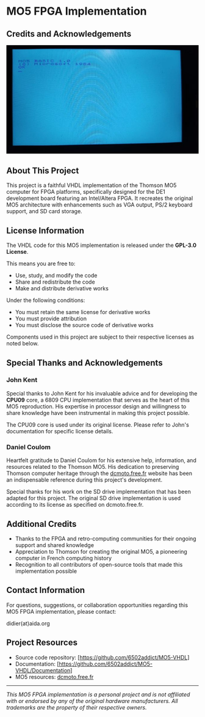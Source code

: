 # MO5 FPGA Implementation
## Credits and Acknowledgements

![Thomson MO5 Logo](https://github.com/6502addict/MO5-VHDL/blob/main/screenshot/basic-boot-screen.jpg)

## About This Project

This project is a faithful VHDL implementation of the Thomson MO5 computer for FPGA platforms, specifically designed for the DE1 development board featuring an Intel/Altera FPGA. It recreates the original MO5 architecture with enhancements such as VGA output, PS/2 keyboard support, and SD card storage.

## License Information

The VHDL code for this MO5 implementation is released under the **GPL-3.0 License**.

This means you are free to:
- Use, study, and modify the code
- Share and redistribute the code
- Make and distribute derivative works

Under the following conditions:
- You must retain the same license for derivative works
- You must provide attribution
- You must disclose the source code of derivative works

Components used in this project are subject to their respective licenses as noted below.

## Special Thanks and Acknowledgements

### John Kent
Special thanks to John Kent for his invaluable advice and for developing the **CPU09** core, a 6809 CPU implementation that serves as the heart of this MO5 reproduction. His expertise in processor design and willingness to share knowledge have been instrumental in making this project possible.

The CPU09 core is used under its original license. Please refer to John's documentation for specific license details.

### Daniel Coulom
Heartfelt gratitude to Daniel Coulom for his extensive help, information, and resources related to the Thomson MO5. His dedication to preserving Thomson computer heritage through the [dcmoto.free.fr](http://dcmoto.free.fr) website has been an indispensable reference during this project's development.

Special thanks for his work on the SD drive implementation that has been adapted for this project. The original SD drive implementation is used according to its license as specified on dcmoto.free.fr.

## Additional Credits

- Thanks to the FPGA and retro-computing communities for their ongoing support and shared knowledge
- Appreciation to Thomson for creating the original MO5, a pioneering computer in French computing history
- Recognition to all contributors of open-source tools that made this implementation possible

## Contact Information

For questions, suggestions, or collaboration opportunities regarding this MO5 FPGA implementation, please contact:

didier(at)aida.org

## Project Resources

- Source code repository: [https://github.com/6502addict/MO5-VHDL]
- Documentation: [https://github.com/6502addict/MO5-VHDL/Documentation]
- MO5 resources: [dcmoto.free.fr](http://dcmoto.free.fr)

---

*This MO5 FPGA implementation is a personal project and is not affiliated with or endorsed by any of the original hardware manufacturers. All trademarks are the property of their respective owners.*
